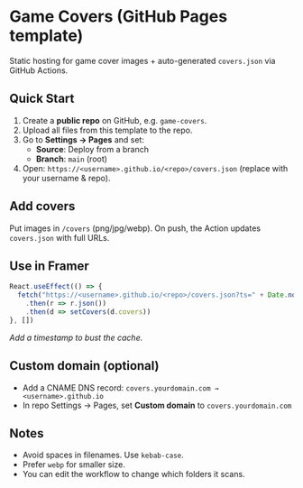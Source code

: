 # Game Covers (GitHub Pages template)

Static hosting for game cover images + auto-generated `covers.json` via GitHub Actions.

## Quick Start

1. Create a **public repo** on GitHub, e.g. `game-covers`.
2. Upload all files from this template to the repo.
3. Go to **Settings → Pages** and set:
   - **Source**: Deploy from a branch
   - **Branch**: `main` (root)
4. Open: `https://<username>.github.io/<repo>/covers.json` (replace with your username & repo).

## Add covers

Put images in `/covers` (png/jpg/webp). On push, the Action updates `covers.json` with full URLs.

## Use in Framer

```jsx
React.useEffect(() => {
  fetch("https://<username>.github.io/<repo>/covers.json?ts=" + Date.now())
    .then(r => r.json())
    .then(d => setCovers(d.covers))
}, [])
```
*Add a timestamp to bust the cache.*

## Custom domain (optional)
- Add a CNAME DNS record: `covers.yourdomain.com → <username>.github.io`
- In repo Settings → Pages, set **Custom domain** to `covers.yourdomain.com`

## Notes
- Avoid spaces in filenames. Use `kebab-case`.
- Prefer `webp` for smaller size.
- You can edit the workflow to change which folders it scans.
